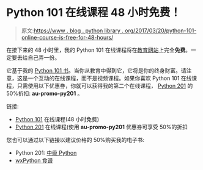 # Python 101 在线课程 48 小时免费！

> 原文:[https://www . blog . python library . org/2017/03/20/python-101-online-course-is-free-for-48-hours/](https://www.blog.pythonlibrary.org/2017/03/20/python-101-online-course-is-free-for-48-hours/)

在接下来的 48 小时里，我的 Python 101 在线课程将在[教育网站](https://www.educative.io/collection/5663684521099264/5707702298738688)上完全**免费**。一定要去给自己弄一份。

它基于我的 [Python 101 书](https://leanpub.com/python_101/)。当你从教育中得到它，它将是你的终身财富。请注意，这是一个互动的在线课程，而不是视频课程。如果你喜欢 Python 101 在线课程，只需使用以下优惠券，你就可以获得我的第二个在线课程， [Python 201](https://www.educative.io/collection/5663684521099264/5693417237512192) 的 50%折扣: **au-promo-py201** 。

链接:

*   [Python 101](https://www.educative.io/collection/5663684521099264/5707702298738688) 在线课程(48 小时免费)
*   [Python 201](https://www.educative.io/collection/5663684521099264/5693417237512192) 在线课程(使用 **au-promo-py201** 优惠券可享受 50%的折扣

您也可以通过以下链接以建议价格的 50%购买我的电子书:

*   Python 201: [中级 Python](http://leanpub.com/python201/c/50percent)
*   [wxPython 食谱](http://leanpub.com/wxpythoncookbook/c/50percent)